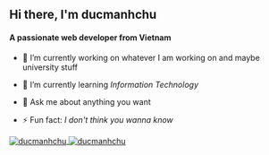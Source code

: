<h2 align="left">Hi there, I'm ducmanhchu</h2>
<h4 align="left">A passionate web developer from Vietnam</h4>

- 🔭 I’m currently working on whatever I am working on and maybe university stuff

- 🌱 I’m currently learning *Information Technology*

- 💬 Ask me about anything you want

- ⚡ Fun fact: *I don't think you wanna know*


<a align="center" href="https://github.com/Aikoyori">
  <img align="center" src="https://github-readme-stats.vercel.app/api?username=ducmanhchu&show_icons=true&locale=en&theme=tokyonight" alt="ducmanhchu" />
  <img align="center" src="https://github-readme-stats.vercel.app/api/top-langs?username=ducmanhchu&show_icons=true&locale=en&layout=compact&theme=tokyonight" alt="ducmanhchu" />
</a>

